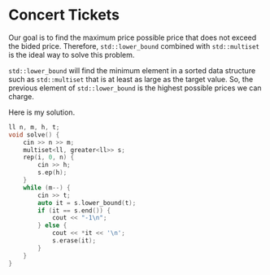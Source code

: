 # Concert Tickets

Our goal is to find the maximum price possible price that does not exceed the bided price. Therefore, `std::lower_bound` combined with `std::multiset` is the ideal way to solve this problem.

`std::lower_bound` will find the minimum element in a sorted data structure such as `std::multiset` that is at least as large as the target value. So, the previous element of `std::lower_bound` is the highest possible prices we can charge.

Here is my solution.

```c++
ll n, m, h, t;
void solve() {
    cin >> n >> m;
    multiset<ll, greater<ll>> s;
    rep(i, 0, n) {
        cin >> h;
        s.ep(h);
    }
    while (m--) {
        cin >> t;
        auto it = s.lower_bound(t);
        if (it == s.end()) {
            cout << "-1\n";
        } else {
            cout << *it << '\n';
            s.erase(it);
        }
    }
}
```
